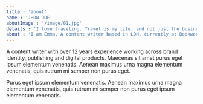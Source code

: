 ```yaml
---
title : 'about'
name : 'JHON DOE'
aboutImage : '/image/01.jpg'
details : 'I love traveling. Travel is my life, and not just the business that I do. This is part of me, part of my feelings, thoughts, my past and future, a source of new strength and inspiration. These are my friends, scattered all over the world, my favorite cities, favorite streets, houses, beaches, sunsets, snow, rains and everything from which the fabric of our life.'
about : 'I am Emma, A content writer based in LDN, currently at Bookworm.'
---
```




A content writer with over 12 years experience working across brand identity, publishing and digital products. Maecenas sit amet purus eget ipsum elementum venenatis. Aenean maximus urna magna elementum venenatis, quis rutrum mi semper non purus eget.            

Purus eget ipsum elementum venenatis. Aenean maximus urna magna elementum venenatis, quis rutrum mi semper non purus eget ipsum elementum venenatis.